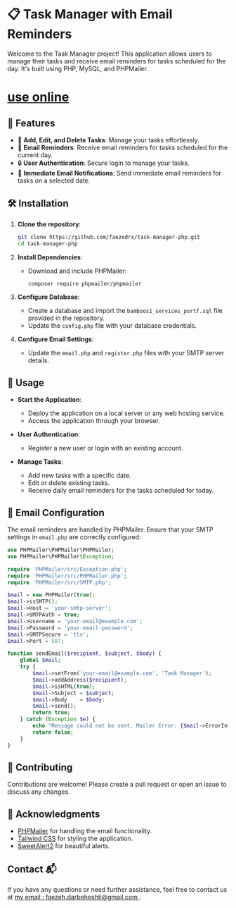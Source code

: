 # 📋 Task Manager with Email Reminders

Welcome to the Task Manager project! This application allows users to manage their tasks and receive email reminders for tasks scheduled for the day. It's built using PHP, MySQL, and PHPMailer.
# [use online](https://bamboo-services.ir/)

## 🚀 Features

- 📝 **Add, Edit, and Delete Tasks**: Manage your tasks effortlessly.
- 📅 **Email Reminders**: Receive email reminders for tasks scheduled for the current day.
- 🔒 **User Authentication**: Secure login to manage your tasks.
- 📧 **Immediate Email Notifications**: Send immediate email reminders for tasks on a selected date.

## 🛠️ Installation

1. **Clone the repository**:
    ```bash
    git clone https://github.com/faezedrx/task-manager-php.git
    cd task-manager-php
    ```

2. **Install Dependencies**:
    - Download and include PHPMailer:
      ```bash
      composer require phpmailer/phpmailer
      ```

3. **Configure Database**:
    - Create a database and import the `bamboos1_services_portf.sql` file provided in the repository.
    - Update the `config.php` file with your database credentials.

4. **Configure Email Settings**:
    - Update the `email.php` and `register.php` files with your SMTP server details.

## 🏃 Usage

- **Start the Application**:
    - Deploy the application on a local server or any web hosting service.
    - Access the application through your browser.

- **User Authentication**:
    - Register a new user or login with an existing account.

- **Manage Tasks**:
    - Add new tasks with a specific date.
    - Edit or delete existing tasks.
    - Receive daily email reminders for the tasks scheduled for today.

## 📧 Email Configuration

The email reminders are handled by PHPMailer. Ensure that your SMTP settings in `email.php` are correctly configured:

```php
use PHPMailer\PHPMailer\PHPMailer;
use PHPMailer\PHPMailer\Exception;

require 'PHPMailer/src/Exception.php';
require 'PHPMailer/src/PHPMailer.php';
require 'PHPMailer/src/SMTP.php';

$mail = new PHPMailer(true);
$mail->isSMTP();
$mail->Host = 'your-smtp-server';
$mail->SMTPAuth = true;
$mail->Username = 'your-email@example.com';
$mail->Password = 'your-email-password';
$mail->SMTPSecure = 'tls';
$mail->Port = 587;

function sendEmail($recipient, $subject, $body) {
    global $mail;
    try {
        $mail->setFrom('your-email@example.com', 'Task Manager');
        $mail->addAddress($recipient);
        $mail->isHTML(true);
        $mail->Subject = $subject;
        $mail->Body    = $body;
        $mail->send();
        return true;
    } catch (Exception $e) {
        echo "Message could not be sent. Mailer Error: {$mail->ErrorInfo}";
        return false;
    }
}
```
## 🤝 Contributing

Contributions are welcome! Please create a pull request or open an issue to discuss any changes.

## 🌟 Acknowledgments

- [PHPMailer](https://github.com/PHPMailer/PHPMailer) for handling the email functionality.
- [Tailwind CSS](https://tailwindcss.com/) for styling the application.
- [SweetAlert2](https://sweetalert2.github.io/) for beautiful alerts.

## Contact 📬

If you have any questions or need further assistance, feel free to contact us at [my email : faezeh.darbeheshti@gmail.com ](mailto:faezeh.darbeheshti@gmail.com).
